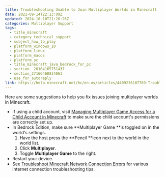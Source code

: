 ```yaml
---
title: Troubleshooting Unable to Join Multiplayer Worlds in Minecraft
date: 2021-09-14T22:13:00Z
updated: 2024-10-10T21:26:26Z
categories: Multiplayer Support
tags:
  - title_minecraft
  - category_technical_support
  - subject_how_to_play
  - platform_windows_10
  - platform_linux
  - platform_macos
  - platform_pc
  - title_minecraft_java_bedrock_for_pc
  - section_ 26104165751437
  - section_27166460834061
  - use_for_autoreply
link: https://help.minecraft.net/hc/en-us/articles/4409236107789-Troubleshooting-Unable-to-Join-Multiplayer-Worlds-in-Minecraft
---
```


Here are some suggestions to help you fix issues joining multiplayer worlds in Minecraft.

- If using a child account, visit [Managing Multiplayer Game Access for a Child Account in Minecraft](../Account-Settings/Managing-Multiplayer-Game-Access-for-a-Child-Account-in-Minecraft.md) to make sure the child account's permissions are correctly set up.
- In Bedrock Edition, make sure **Multiplayer Game **is toggled on in the world's settings.
  1.  Have the host press the **Pencil **icon next to the world in the world list.
  2.  Click **Multiplayer**.
  3.  Toggle **Multiplayer Game** to the right.
- Restart your device.
- See [Troubleshoot Minecraft Network Connection Errors](../Performance-Troubleshooting/Troubleshoot-Minecraft-Network-Connection-Errors.md) for various internet connection troubleshooting tips.
